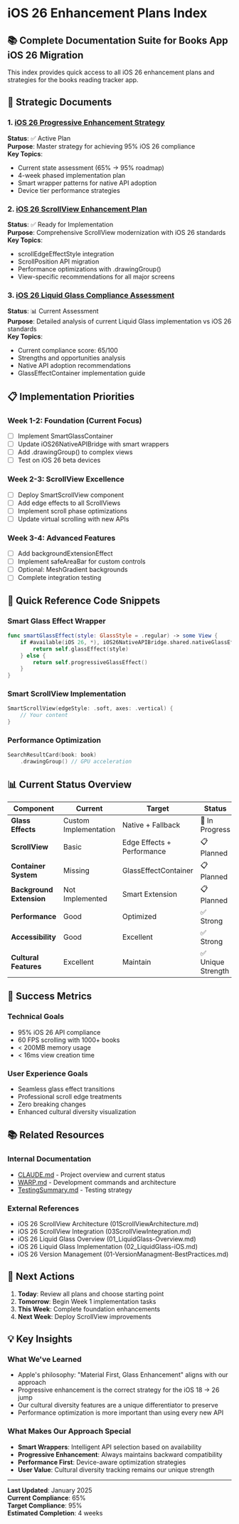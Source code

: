 # iOS 26 Enhancement Plans Index

## 📚 Complete Documentation Suite for Books App iOS 26 Migration

This index provides quick access to all iOS 26 enhancement plans and strategies for the books reading tracker app.

## 🎯 Strategic Documents

### 1. [iOS 26 Progressive Enhancement Strategy](./iOS26_Progressive_Enhancement_Strategy.md)
**Status**: ✅ Active Plan  
**Purpose**: Master strategy for achieving 95% iOS 26 compliance  
**Key Topics**:
- Current state assessment (65% → 95% roadmap)
- 4-week phased implementation plan
- Smart wrapper patterns for native API adoption
- Device tier performance strategies

### 2. [iOS 26 ScrollView Enhancement Plan](./iOS26_ScrollView_Enhancement_Plan.md)
**Status**: ✅ Ready for Implementation  
**Purpose**: Comprehensive ScrollView modernization with iOS 26 standards  
**Key Topics**:
- scrollEdgeEffectStyle integration
- ScrollPosition API migration
- Performance optimizations with .drawingGroup()
- View-specific recommendations for all major screens

### 3. [iOS 26 Liquid Glass Compliance Assessment](./iOS26_Liquid_Glass_Assessment.md)
**Status**: 📊 Current Assessment  
**Purpose**: Detailed analysis of current Liquid Glass implementation vs iOS 26 standards  
**Key Topics**:
- Current compliance score: 65/100
- Strengths and opportunities analysis
- Native API adoption recommendations
- GlassEffectContainer implementation guide

## 📋 Implementation Priorities

### Week 1-2: Foundation (Current Focus)
- [ ] Implement SmartGlassContainer
- [ ] Update iOS26NativeAPIBridge with smart wrappers
- [ ] Add .drawingGroup() to complex views
- [ ] Test on iOS 26 beta devices

### Week 2-3: ScrollView Excellence
- [ ] Deploy SmartScrollView component
- [ ] Add edge effects to all ScrollViews
- [ ] Implement scroll phase optimizations
- [ ] Update virtual scrolling with new APIs

### Week 3-4: Advanced Features
- [ ] Add backgroundExtensionEffect
- [ ] Implement safeAreaBar for custom controls
- [ ] Optional: MeshGradient backgrounds
- [ ] Complete integration testing

## 🔧 Quick Reference Code Snippets

### Smart Glass Effect Wrapper
```swift
func smartGlassEffect(style: GlassStyle = .regular) -> some View {
    if #available(iOS 26, *), iOS26NativeAPIBridge.shared.nativeGlassEffectAvailable {
        return self.glassEffect(style)
    } else {
        return self.progressiveGlassEffect()
    }
}
```

### Smart ScrollView Implementation
```swift
SmartScrollView(edgeStyle: .soft, axes: .vertical) {
    // Your content
}
```

### Performance Optimization
```swift
SearchResultCard(book: book)
    .drawingGroup() // GPU acceleration
```

## 📊 Current Status Overview

| Component | Current | Target | Status |
|-----------|---------|--------|--------|
| **Glass Effects** | Custom Implementation | Native + Fallback | 🔄 In Progress |
| **ScrollView** | Basic | Edge Effects + Performance | 📋 Planned |
| **Container System** | Missing | GlassEffectContainer | 📋 Planned |
| **Background Extension** | Not Implemented | Smart Extension | 📋 Planned |
| **Performance** | Good | Optimized | ✅ Strong |
| **Accessibility** | Good | Excellent | ✅ Strong |
| **Cultural Features** | Excellent | Maintain | ✅ Unique Strength |

## 🎯 Success Metrics

### Technical Goals
- 95% iOS 26 API compliance
- 60 FPS scrolling with 1000+ books
- < 200MB memory usage
- < 16ms view creation time

### User Experience Goals
- Seamless glass effect transitions
- Professional scroll edge treatments
- Zero breaking changes
- Enhanced cultural diversity visualization

## 📚 Related Resources

### Internal Documentation
- [CLAUDE.md](../CLAUDE.md) - Project overview and current status
- [WARP.md](../WARP.md) - Development commands and architecture
- [TestingSummary.md](../booksTests/TestingSummary.md) - Testing strategy

### External References
- iOS 26 ScrollView Architecture (01ScrollViewArchitecture.md)
- iOS 26 ScrollView Integration (03ScrollViewIntegration.md)
- iOS 26 Liquid Glass Overview (01_LiquidGlass-Overview.md)
- iOS 26 Liquid Glass Implementation (02_LiquidGlass-iOS.md)
- iOS 26 Version Management (01-VersionManagment-BestPractices.md)

## 🚀 Next Actions

1. **Today**: Review all plans and choose starting point
2. **Tomorrow**: Begin Week 1 implementation tasks
3. **This Week**: Complete foundation enhancements
4. **Next Week**: Deploy ScrollView improvements

## 💡 Key Insights

### What We've Learned
- Apple's philosophy: "Material First, Glass Enhancement" aligns with our approach
- Progressive enhancement is the correct strategy for the iOS 18 → 26 jump
- Our cultural diversity features are a unique differentiator to preserve
- Performance optimization is more important than using every new API

### What Makes Our Approach Special
- **Smart Wrappers**: Intelligent API selection based on availability
- **Progressive Enhancement**: Always maintains backward compatibility
- **Performance First**: Device-aware optimization strategies
- **User Value**: Cultural diversity tracking remains our unique strength

---

**Last Updated**: January 2025  
**Current Compliance**: 65%  
**Target Compliance**: 95%  
**Estimated Completion**: 4 weeks
